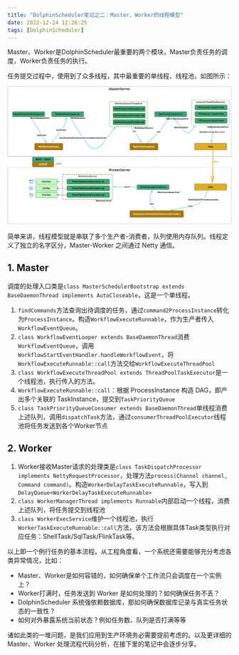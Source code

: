 ```yaml
---
title: "DolphinScheduler笔记之二：Master、Worker的线程模型"
date: 2022-12-24 12:26:25
tags: [DolphinScheduler]
---
```


Master、Worker是DolphinScheduler最重要的两个模块，Master负责任务的调度，Worker负责任务的执行。

任务提交过程中，使用到了众多线程，其中最重要的单线程、线程池，如图所示：

![start-process-thread-model](/assets/images/dolphin/dolphin/start-process-thread-model.png)

简单来讲，线程模型就是串联了多个生产者-消费者，队列使用内存队列。线程定义了独立的名字区分，Master-Worker 之间通过 Netty 通信。

## 1. Master

调度的处理入口类是`class MasterSchedulerBootstrap extends BaseDaemonThread implements AutoCloseable`，这是一个单线程。

1. `findCommands`方法查询出待调度的任务，通过`command2ProcessInstance`转化为`ProcessInstance`。构造`WorkflowExecuteRunnable`，作为生产者传入`WorkflowEventQueue`。   
2. `class WorkflowEventLooper extends BaseDaemonThread`消费`WorkflowEventQueue`，调用`WorkflowStartEventHandler.handleWorkflowEvent`，将`WorkflowExecuteRunnable::call`方法交给`WorkflowExecuteThreadPool`  
3. `class WorkflowExecuteThreadPool extends ThreadPoolTaskExecutor`是一个线程池，执行传入的方法。  
4. `WorkflowExecuteRunnable::call`：根据 ProcessInstance 构造 DAG，即产出多个关联的 TaskInstance，提交到`TaskPriorityQueue`  
5. `class TaskPriorityQueueConsumer extends BaseDaemonThread`单线程消费上述队列，调用`dispatchTask`方法，通过`consumerThreadPoolExecutor`线程池将任务发送到各个Worker节点     


## 2. Worker

1. Worker接收Master请求的处理类是`class TaskDispatchProcessor implements NettyRequestProcessor`，处理方法`process(Channel channel, Command command)`。构造`WorkerDelayTaskExecuteRunnable`，写入到`DelayQueue<WorkerDelayTaskExecuteRunnable>`  
2. `class WorkerManagerThread implements Runnable`内部启动一个线程，消费上述队列，将任务提交到线程池  
3. `class WorkerExecService`维护一个线程池，执行`WorkerTaskExecuteRunnable::call`方法，该方法会根据具体Task类型执行对应任务：ShellTask/SqlTask/FlinkTask等。

以上即一个例行任务的基本流程。从工程角度看，一个系统还需要能够充分考虑各类异常情况，比如：
+ Master、Worker是如何容错的，如何确保单个工作流只会调度在一个实例上？  
+ Worker打满时，任务发送到 Worker 是如何处理的？如何确保任务不丢？  
+ DolphinScheduler 系统强依赖数据库，那如何确保数据库记录与真实任务状态的一致性？  
+ 如何对外暴露系统当前状态？例如任务数、队列是否打满等等  

诸如此类的一堆问题，是我们应用到生产环境务必需要提前考虑的。以及更详细的 Master、Worker 处理流程代码分析，在接下里的笔记中会逐步分享。  